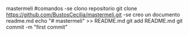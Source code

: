 mastermeli
#comandos 
-se clono repositorio
git clone https://github.com/BustosCecilia/mastermeli.git
-se creo un documento readme.md
echo "# mastermeli" >> README.md
git add README.md
git commit -m "first commit"

